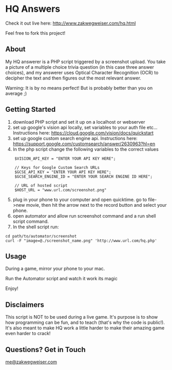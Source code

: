 # HQ Answers

Check it out live here: http://www.zakwegweiser.com/hq.html

Feel free to fork this project!

## About

My HQ answerer is a PHP script triggered by a screenshot upload. You take a picture of a multiple choice trivia question (in this case three answer choices), and my answerer uses Optical Character Recognition (OCR) to decipher the text and then figures out the most relevant answer. 

Warning: It is by no means perfect! But is probably better than you on average ;)

## Getting Started

1) download PHP script and set it up on a localhost or webserver
2) set up google's vision api locally, set variables to your auth file etc... Instructions here: https://cloud.google.com/vision/docs/quickstart
3) set up google custom search engine api. Instructions here: https://support.google.com/customsearch/answer/2630963?hl=en
4) In the php script change the following variables to the correct values
``` // Key for Google Vision API
    $VISION_API_KEY = "ENTER YOUR API KEY HERE";

    // Keys for Google Custom Search URLs
    $GCSE_API_KEY = "ENTER YOUR API KEY HERE";
    $GCSE_SEARCH_ENGINE_ID = "ENTER YOUR SEARCH ENGINE ID HERE";

    // URL of hosted script
    $HOST_URL = "www.url.com/screenshot.png"
```

5) plug in your phone to your computer and open quicktime. go to file->new movie, then hit the arrow next to the record button and select your phone. 
6) open automator and allow run screenshot command and a run shell script command.
7) In the shell script run:
```
cd path/to/automator/screenshot
curl -F "image=@./screenshot_name.png" 'http://www.url.com/hq.php'
```

## Usage

During a game, mirror your phone to your mac. 

Run the Automator script and watch it work its magic

Enjoy!

## Disclaimers

This script is NOT to be used during a live game. It's purpose is to show how programming can be fun, and to teach (that's why the code is public!). It's also meant to make HQ work a little harder to make their amazing game even harder to crack!

## Questions? Get in Touch

me@zakwegweiser.com
